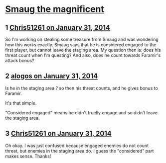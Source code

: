 # [Smaug the magnificent](https://community.fantasyflightgames.com/topic/98174-smaug-the-magnificent/)

## 1 [Chris51261 on January 31, 2014](https://community.fantasyflightgames.com/topic/98174-smaug-the-magnificent/?do=findComment&comment=969860)

So I'm working on stealing some treasure from Smaug and was wondering how this works exactly. Smaug says that he is considered engaged to the first player, but cannot leave the staging area. My question then is: does his threat count when I'm questing? And also, does he count towards Faramir's attack bonus?

## 2 [alogos on January 31, 2014](https://community.fantasyflightgames.com/topic/98174-smaug-the-magnificent/?do=findComment&comment=969879)

Is he in the staging area ? so then his threat counts, and he gives bonus to Faramir.

It's that simple.

"Considered engaged" means he didn't truelly engage and so didn't leave the staging area.

## 3 [Chris51261 on January 31, 2014](https://community.fantasyflightgames.com/topic/98174-smaug-the-magnificent/?do=findComment&comment=969889)

Oh okay. I was just confused because engaged enemies do not count threat, but enemies in the staging area do. I guess the "considered" part makes sense. Thanks!

